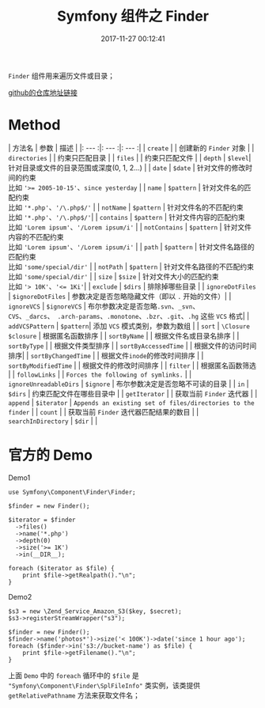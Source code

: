 ﻿---
title: Symfony 组件之 Finder
date: 2017-11-27 00:12:41
description: 总结 Finder 的 API 及用法
tags:
- Symfony
categories:
copyright: false
---

`Finder` 组件用来遍历文件或目录；

[github的仓库地址链接](https://github.com/symfony/finder/tree/2.0)

# Method
| 方法名 | 参数 | 描述 |
|: --- :|: --- :|: --- :|
| `create` |  | 创建新的 `Finder` 对象  |
| `directories` | | 约束只匹配目录 |
| `files` | | 约束只匹配文件 |
| `depth` | `$level`| 针对目录或文件的目录范围或深度(0, 1, 2...) |
| `date` | `$date` | 针对文件的修改时间的约束<br/>比如 `'>= 2005-10-15'`、`since yesterday` |
| `name` | `$pattern` | 针对文件名的匹配约束<br/>比如 `'*.php'`、`'/\.php$/'` |
| `notName` | `$pattern` | 针对文件名的不匹配约束<br/>比如 `'*.php'`、`'/\.php$/'`|
| `contains` | `$pattern` | 针对文件内容的匹配约束<br/>比如 `'Lorem ipsum'`、`'/Lorem ipsum/i'` |
| `notContains` | `$pattern` | 针对文件内容的不匹配约束<br/>比如 `'Lorem ipsum'`、`'/Lorem ipsum/i'` |
| `path` | `$pattern` | 针对文件名路径的匹配约束<br/>比如 `'some/special/dir'` |
| `notPath` | `$pattern` | 针对文件名路径的不匹配约束<br/>比如 `'some/special/dir'` |
| `size` | `$size` | 针对文件大小的匹配约束<br/>比如 `'> 10K'`、`'<= 1Ki'`|
| `exclude` | `$dirs` | 排除掉哪些目录 |
| `ignoreDotFiles` | `$ignoreDotFiles` | 参数决定是否忽略隐藏文件（即以 `.` 开始的文件）|
| `ignoreVCS` | `$ignoreVCS` | 布尔参数决定是否忽略`.svn`、`_svn`、<br/>`CVS`、`_darcs`、` .arch-params`、`.monotone`、`.bzr`、`.git`、`.hg` 这些 `VCS` 格式|
| `addVCSPattern` | `$pattern`| 添加 `VCS` 模式类别，参数为数组 |
| `sort` | `\Closure $closure` | 根据匿名函数排序 |
| `sortByName` | | 根据文件名或目录名排序 |
| `sortByType` | | 根据文件类型排序 |
| `sortByAccessedTime` | | 根据文件的访问时间排序|
| `sortByChangedTime` | | 根据文件`inode`的修改时间排序 |
| `sortByModifiedTime` | | 根据文件的修改时间排序 |
| `filter` | | 根据匿名函数筛选 |
| `followLinks` | | `Forces the following of symlinks.` |
| `ignoreUnreadableDirs` | `$ignore` | 布尔参数决定是否忽略不可读的目录 |
| `in` | `$dirs` | 约束匹配文件在哪些目录中 |
| `getIterator` | | 获取当前 `Finder` 迭代器 |
| `append` | `$iterator` | `Appends an existing set of files/directories to the finder` |
| `count` | | 获取当前 `Finder` 迭代器匹配结果的数目 |
| `searchInDirectory` | `$dir` | |

# 官方的 Demo
Demo1
```
use Symfony\Component\Finder\Finder;

$finder = new Finder();

$iterator = $finder
  ->files()
  ->name('*.php')
  ->depth(0)
  ->size('>= 1K')
  ->in(__DIR__);

foreach ($iterator as $file) {
    print $file->getRealpath()."\n";
}
```

Demo2
```
$s3 = new \Zend_Service_Amazon_S3($key, $secret);
$s3->registerStreamWrapper("s3");

$finder = new Finder();
$finder->name('photos*')->size('< 100K')->date('since 1 hour ago');
foreach ($finder->in('s3://bucket-name') as $file) {
    print $file->getFilename()."\n";
}
```

上面 `Demo` 中的 `foreach` 循环中的 `$file` 是 `"Symfony\Component\Finder\SplFileInfo"` 
类实例，该类提供 `getRelativePathname` 方法来获取文件名；
